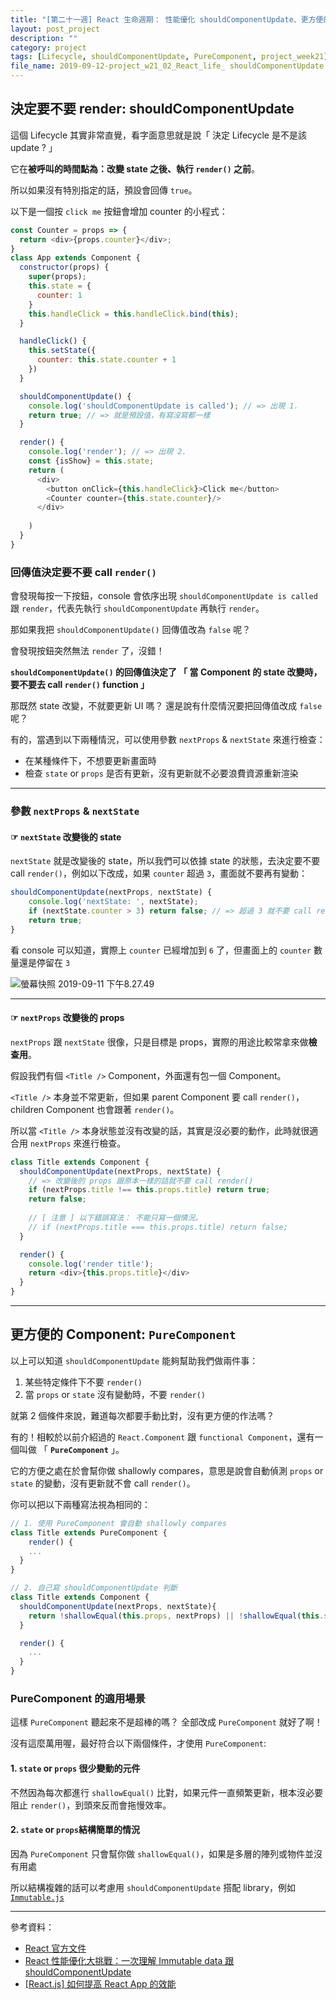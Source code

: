 ```yaml
---
title: "[第二十一週] React 生命週期： 性能優化 shouldComponentUpdate、更方便的 PureComponent"
layout: post_project
description: ""
category: project
tags: [Lifecycle, shouldComponentUpdate, PureComponent, project_week21]
file_name: 2019-09-12-project_w21_02_React_life_ shouldComponentUpdate
---
```


## 決定要不要 render: shouldComponentUpdate

這個 Lifecycle 其實非常直覺，看字面意思就是說「 決定 Lifecycle 是不是該 update ? 」

它在**被呼叫的時間點為：改變 state 之後、執行 `render()` 之前**。

所以如果沒有特別指定的話，預設會回傳 `true`。

以下是一個按 `click me` 按鈕會增加 counter 的小程式：

```javascript
const Counter = props => {
  return <div>{props.counter}</div>;
}
class App extends Component {
  constructor(props) {
    super(props);
    this.state = {
      counter: 1
    }
    this.handleClick = this.handleClick.bind(this);
  }

  handleClick() {
    this.setState({
      counter: this.state.counter + 1
    })
  }

  shouldComponentUpdate() {
    console.log('shouldComponentUpdate is called'); // => 出現 1.
    return true; // => 就是預設值，有寫沒寫都一樣
  }

  render() {
    console.log('render'); // => 出現 2.
    const {isShow} = this.state;
    return (
      <div>
        <button onClick={this.handleClick}>Click me</button>
        <Counter counter={this.state.counter}/>
      </div>
      
    )
  }
}
```

### 回傳值決定要不要 call `render()`
會發現每按一下按鈕，console 會依序出現 `shouldComponentUpdate is called` 跟 `render`，代表先執行 `shouldComponentUpdate` 再執行 `render`。

那如果我把 `shouldComponentUpdate()` 回傳值改為 `false` 呢？

會發現按鈕突然無法 `render` 了，沒錯！

**`shouldComponentUpdate()` 的回傳值決定了 「 當 Component 的 state 改變時，要不要去 call `render()` function 」**

那既然 state 改變，不就要更新 UI 嗎？ 還是說有什麼情況要把回傳值改成 `false` 呢？

有的，當遇到以下兩種情況，可以使用參數 `nextProps` & `nextState` 來進行檢查：
- 在某種條件下，不想要更新畫面時
- 檢查 `state` or `props` 是否有更新，沒有更新就不必要浪費資源重新渲染

---

### 參數 `nextProps` & `nextState`

#### ☞ `nextState` 改變後的 state

`nextState` 就是改變後的 state，所以我們可以依據 state 的狀態，去決定要不要 call `render()`，例如以下改成，如果 `counter` 超過 `3`，畫面就不要再有變動：

```javascript
shouldComponentUpdate(nextProps, nextState) {
    console.log('nextState: ', nextState);
    if (nextState.counter > 3) return false; // => 超過 3 就不要 call render()
    return true;
}
```

看 console 可以知道，實際上 `counter` 已經增加到 `6` 了，但畫面上的 `counter` 數量還是停留在 `3`

![螢幕快照 2019-09-11 下午8.27.49](https://i.imgur.com/V2nJtaw.jpg)

---
#### ☞ `nextProps` 改變後的 props

`nextProps` 跟 `nextState` 很像，只是目標是 props，實際的用途比較常拿來做**檢查用**。

假設我們有個 `<Title />` Component，外面還有包一個 Component。

`<Title />` 本身並不常更新，但如果 parent Component 要 call `render()`，children Component 也會跟著 `render()`。

所以當 `<Title />` 本身狀態並沒有改變的話，其實是沒必要的動作，此時就很適合用 `nextProps` 來進行檢查。

```javascript
class Title extends Component {
  shouldComponentUpdate(nextProps, nextState) {
    // => 改變後的 props 跟原本一樣的話就不要 call render()
    if (nextProps.title !== this.props.title) return true;   
    return false;
    
    // [ 注意 ] 以下錯誤寫法： 不能只寫一個情況。
    // if (nextProps.title === this.props.title) return false;  
  }

  render() {
    console.log('render title');
    return <div>{this.props.title}</div>
  }  
}
```

---

## 更方便的 Component: `PureComponent`

以上可以知道 `shouldComponentUpdate` 能夠幫助我們做兩件事：
1. 某些特定條件下不要 `render()`
2. 當 `props` or `state` 沒有變動時，不要 `render()`

就第 2 個條件來說，難道每次都要手動比對，沒有更方便的作法嗎？

有的！相較於以前介紹過的 `React.Component` 跟 `functional Component`，還有一個叫做 「 **`PureComponent`** 」。

它的方便之處在於會幫你做 shallowly compares，意思是說會自動偵測 `props` or `state` 的變動，沒有更新就不會 call `render()`。

你可以把以下兩種寫法視為相同的：

```javascript
// 1. 使用 PureComponent 會自動 shallowly compares
class Title extends PureComponent {
    render() {
    ...
  }  
}

// 2. 自己寫 shouldComponentUpdate 判斷
class Title extends Component {
  shouldComponentUpdate(nextProps, nextState){
    return !shallowEqual(this.props, nextProps) || !shallowEqual(this.state, nextState);
  }

  render() {
    ...
  }  
}


```

### PureComponent 的適用場景

這樣 `PureComponent` 聽起來不是超棒的嗎？ 全部改成 `PureComponent` 就好了啊！

沒有這麼萬用喔，最好符合以下兩個條件，才使用 `PureComponent`:

#### 1. **`state` or `props` 很少變動的元件** 
不然因為每次都進行 `shallowEqual()` 比對，如果元件一直頻繁更新，根本沒必要阻止 `render()`，到頭來反而會拖慢效率。

#### 2. **`state` or `props`結構簡單的情況**
因為 `PureComponent` 只會幫你做 `shallowEqual()`，如果是多層的陣列或物件並沒有用處

所以結構複雜的話可以考慮用 `shouldComponentUpdate` 搭配 library，例如 [`Immutable.js`](https://facebook.github.io/immutable-js/)

---
參考資料：
- [ React 官方文件](https://reactjs.org/docs/react-api.html#reactpurecomponent)
- [React 性能優化大挑戰：一次理解 Immutable data 跟 shouldComponentUpdate](https://blog.techbridge.cc/2018/01/05/react-render-optimization/)
- [[React.js] 如何提高 React App 的效能](https://larry850806.github.io/2016/07/25/react-optimization/)